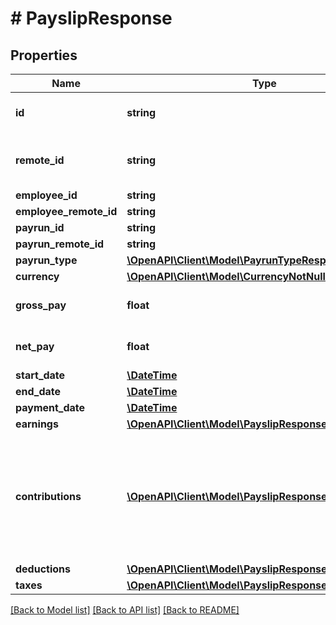 # # PayslipResponse

## Properties

Name | Type | Description | Notes
------------ | ------------- | ------------- | -------------
**id** | **string** | The Affix-assigned id of the payslip |
**remote_id** | **string** | the remote system-assigned id of the payrun |
**employee_id** | **string** |  |
**employee_remote_id** | **string** |  |
**payrun_id** | **string** |  |
**payrun_remote_id** | **string** |  |
**payrun_type** | [**\OpenAPI\Client\Model\PayrunTypeResponse**](PayrunTypeResponse.md) |  |
**currency** | [**\OpenAPI\Client\Model\CurrencyNotNullResponse**](CurrencyNotNullResponse.md) |  |
**gross_pay** | **float** | if USD/EUR/GBP, in cent |
**net_pay** | **float** | if USD/EUR/GBP, in cent |
**start_date** | [**\DateTime**](\DateTime.md) |  |
**end_date** | [**\DateTime**](\DateTime.md) |  |
**payment_date** | [**\DateTime**](\DateTime.md) |  |
**earnings** | [**\OpenAPI\Client\Model\PayslipResponseEarnings[]**](PayslipResponseEarnings.md) |  |
**contributions** | [**\OpenAPI\Client\Model\PayslipResponseContributions[]**](PayslipResponseContributions.md) | Items paid by the employer that are not included in gross pay, such as employer-paid portion of private health insurance |
**deductions** | [**\OpenAPI\Client\Model\PayslipResponseDeductions[]**](PayslipResponseDeductions.md) |  |
**taxes** | [**\OpenAPI\Client\Model\PayslipResponseTaxes[]**](PayslipResponseTaxes.md) |  |

[[Back to Model list]](../../README.md#models) [[Back to API list]](../../README.md#endpoints) [[Back to README]](../../README.md)
